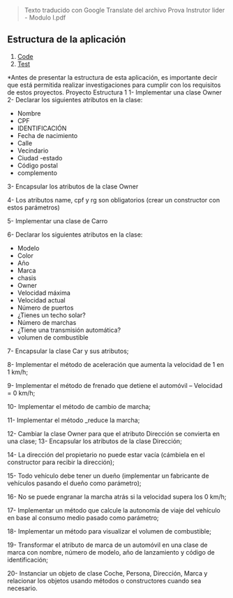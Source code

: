 > Texto traducido con Google Translate del archivo Prova Instrutor lider - Modulo I.pdf

## Estructura de la aplicación

1. [Code](src/main/java)
2. [Test](src/main/test)

*Antes de presentar la estructura de esta aplicación, es importante decir que está permitida realizar investigaciones
para cumplir con los requisitos de estos proyectos. Proyecto Estructura 1 1- Implementar una clase Owner 2-
Declarar los siguientes atributos en la clase:

- Nombre
- CPF
- IDENTIFICACIÓN
- Fecha de nacimiento
- Calle
- Vecindario
- Ciudad -estado
- Código postal
- complemento

3- Encapsular los atributos de la clase Owner

4- Los atributos name, cpf y rg son obligatorios (crear un constructor con estos parámetros)

5- Implementar una clase de Carro

6- Declarar los siguientes atributos en la clase:

- Modelo
- Color
- Año
- Marca
- chasis
- Owner
- Velocidad máxima
- Velocidad actual
- Número de puertos
- ¿Tienes un techo solar?
- Número de marchas
- ¿Tiene una transmisión automática?
- volumen de combustible

7- Encapsular la clase Car y sus atributos;

8- Implementar el método de aceleración que aumenta la velocidad de 1 en 1 km/h;

9- Implementar el método de frenado que detiene el automóvil – Velocidad = 0 km/h;

10- Implementar el método de cambio de marcha;

11- Implementar el método _reduce la marcha;

12- Cambiar la clase Owner para que el atributo Dirección se convierta en una clase; 13- Encapsular los atributos
de la clase Dirección;

14- La dirección del propietario no puede estar vacía (cámbiela en el constructor para recibir la dirección);

15- Todo vehículo debe tener un dueño (implementar un fabricante de vehículos pasando el dueño como parámetro);

16- No se puede engranar la marcha atrás si la velocidad supera los 0 km/h;

17- Implementar un método que calcule la autonomía de viaje del vehículo en base al consumo medio pasado como parámetro;

18- Implementar un método para visualizar el volumen de combustible;

19- Transformar el atributo de marca de un automóvil en una clase de marca con nombre, número de modelo, año de
lanzamiento y código de identificación;

20- Instanciar un objeto de clase Coche, Persona, Dirección, Marca y relacionar los objetos usando métodos o
constructores cuando sea necesario.




